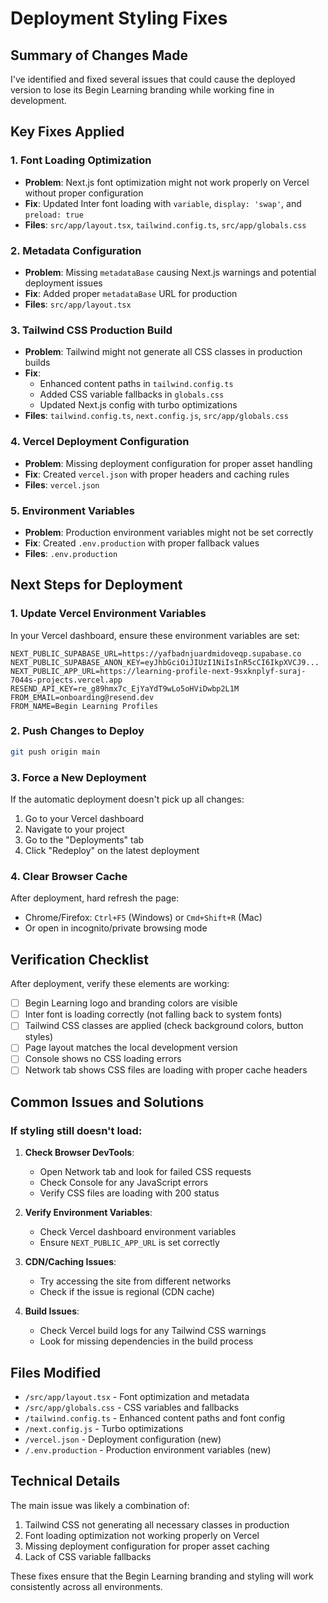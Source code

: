 # Deployment Styling Fixes

## Summary of Changes Made

I've identified and fixed several issues that could cause the deployed version to lose its Begin Learning branding while working fine in development.

## Key Fixes Applied

### 1. Font Loading Optimization
- **Problem**: Next.js font optimization might not work properly on Vercel without proper configuration
- **Fix**: Updated Inter font loading with `variable`, `display: 'swap'`, and `preload: true`
- **Files**: `src/app/layout.tsx`, `tailwind.config.ts`, `src/app/globals.css`

### 2. Metadata Configuration
- **Problem**: Missing `metadataBase` causing Next.js warnings and potential deployment issues
- **Fix**: Added proper `metadataBase` URL for production
- **Files**: `src/app/layout.tsx`

### 3. Tailwind CSS Production Build
- **Problem**: Tailwind might not generate all CSS classes in production builds
- **Fix**: 
  - Enhanced content paths in `tailwind.config.ts`
  - Added CSS variable fallbacks in `globals.css`
  - Updated Next.js config with turbo optimizations
- **Files**: `tailwind.config.ts`, `next.config.js`, `src/app/globals.css`

### 4. Vercel Deployment Configuration
- **Problem**: Missing deployment configuration for proper asset handling
- **Fix**: Created `vercel.json` with proper headers and caching rules
- **Files**: `vercel.json`

### 5. Environment Variables
- **Problem**: Production environment variables might not be set correctly
- **Fix**: Created `.env.production` with proper fallback values
- **Files**: `.env.production`

## Next Steps for Deployment

### 1. Update Vercel Environment Variables
In your Vercel dashboard, ensure these environment variables are set:

```
NEXT_PUBLIC_SUPABASE_URL=https://yafbadnjuardmidoveqp.supabase.co
NEXT_PUBLIC_SUPABASE_ANON_KEY=eyJhbGciOiJIUzI1NiIsInR5cCI6IkpXVCJ9...
NEXT_PUBLIC_APP_URL=https://learning-profile-next-9sxknplyf-suraj-7044s-projects.vercel.app
RESEND_API_KEY=re_g89hmx7c_EjYaYdT9wLo5oHViDwbp2L1M
FROM_EMAIL=onboarding@resend.dev
FROM_NAME=Begin Learning Profiles
```

### 2. Push Changes to Deploy
```bash
git push origin main
```

### 3. Force a New Deployment
If the automatic deployment doesn't pick up all changes:
1. Go to your Vercel dashboard
2. Navigate to your project
3. Go to the "Deployments" tab
4. Click "Redeploy" on the latest deployment

### 4. Clear Browser Cache
After deployment, hard refresh the page:
- Chrome/Firefox: `Ctrl+F5` (Windows) or `Cmd+Shift+R` (Mac)
- Or open in incognito/private browsing mode

## Verification Checklist

After deployment, verify these elements are working:

- [ ] Begin Learning logo and branding colors are visible
- [ ] Inter font is loading correctly (not falling back to system fonts)
- [ ] Tailwind CSS classes are applied (check background colors, button styles)
- [ ] Page layout matches the local development version
- [ ] Console shows no CSS loading errors
- [ ] Network tab shows CSS files are loading with proper cache headers

## Common Issues and Solutions

### If styling still doesn't load:

1. **Check Browser DevTools**:
   - Open Network tab and look for failed CSS requests
   - Check Console for any JavaScript errors
   - Verify CSS files are loading with 200 status

2. **Verify Environment Variables**:
   - Check Vercel dashboard environment variables
   - Ensure `NEXT_PUBLIC_APP_URL` is set correctly

3. **CDN/Caching Issues**:
   - Try accessing the site from different networks
   - Check if the issue is regional (CDN cache)

4. **Build Issues**:
   - Check Vercel build logs for any Tailwind CSS warnings
   - Look for missing dependencies in the build process

## Files Modified

- `/src/app/layout.tsx` - Font optimization and metadata
- `/src/app/globals.css` - CSS variables and fallbacks
- `/tailwind.config.ts` - Enhanced content paths and font config
- `/next.config.js` - Turbo optimizations
- `/vercel.json` - Deployment configuration (new)
- `/.env.production` - Production environment variables (new)

## Technical Details

The main issue was likely a combination of:
1. Tailwind CSS not generating all necessary classes in production
2. Font loading optimization not working properly on Vercel
3. Missing deployment configuration for proper asset caching
4. Lack of CSS variable fallbacks

These fixes ensure that the Begin Learning branding and styling will work consistently across all environments.